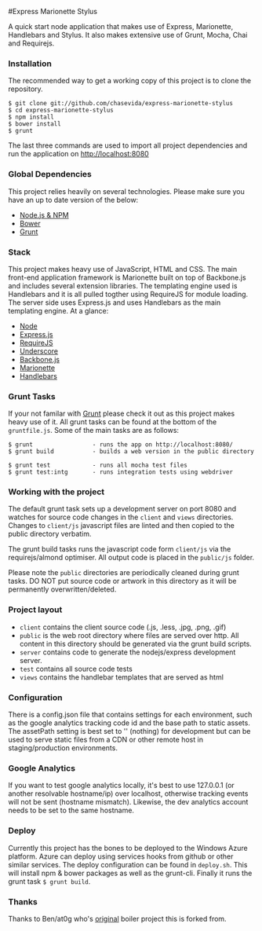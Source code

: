 #Express Marionette Stylus

A quick start node application that makes use of Express, Marionette, Handlebars and Stylus. It also makes extensive use of Grunt, Mocha, Chai and Requirejs.

### Installation
The recommended way to get a working copy of this project is to clone the repository.

	$ git clone git://github.com/chasevida/express-marionette-stylus
	$ cd express-marionette-stylus
	$ npm install
	$ bower install
	$ grunt

The last three commands are used to import all project dependencies and run the application on [http://localhost:8080](http://localhost:8080)

### Global Dependencies
This project relies heavily on several technologies. Please make sure you have an up to date version of the below:

* [Node.js & NPM](http://nodejs.org/)
* [Bower](https://github.com/bower/bower)
* [Grunt](http://gruntjs.com/)

### Stack
This project makes heavy use of JavaScript, HTML and CSS. The main front-end application framework is Marionette built on top of Backbone.js and includes several extension libraries. The templating engine used is Handlebars and it is all pulled togther using RequireJS for module loading. The server side uses Express.js and uses Handlebars as the main templating engine. At a glance:

*	[Node](http://nodejs.org/)
*	[Express.js](http://expressjs.com/)
*	[RequireJS](http://requirejs.org/)
*	[Underscore](http://underscorejs.org/)
*	[Backbone.js](http://backbonejs.org/)
*	[Marionette](http://marionettejs.com/)
*	[Handlebars](http://handlebarsjs.com/)

### Grunt Tasks
If your not familar with [Grunt](http://gruntjs.com/) please check it out as this project makes heavy use of it. All grunt tasks can be found at the bottom of the `gruntfile.js`. Some of the main tasks are as follows:

	$ grunt					- runs the app on http://localhost:8080/
	$ grunt build			- builds a web version in the public directory
	
	$ grunt test			- runs all mocha test files
	$ grunt test:intg		- runs integration tests using webdriver
	

### Working with the project
The default grunt task sets up a development server on port 8080 and watches for source code changes in the `client` and `views` directories. Changes to `client/js` javascript files are linted and then copied to the public directory verbatim.

The grunt build tasks runs the javascript code form `client/js` via the requirejs/almond optimiser. All output code is placed in the `public/js` folder.

Please note the `public` directories are periodically cleaned during grunt tasks. DO NOT put source code or artwork in this directory as it will be permanently overwritten/deleted.

### Project layout
*	`client` contains the client source code (.js, .less, .jpg, .png, .gif)
*	`public` is the web root directory where files are served over http. All content in this directory should be generated via the grunt build scripts.
*	`server` contains code to generate the nodejs/express development server.
*	`test` contains all source code tests
*	`views` contains the handlebar templates that are served as html

### Configuration
There is a config.json file that contains settings for each environment, such as the google analytics tracking code id and the base path to static assets. The assetPath setting is best set to '' (nothing) for development but can be used to serve static files from a CDN or other remote host in staging/production environments.

### Google Analytics
If you want to test google analytics locally, it's best to use 127.0.0.1 (or another resolvable hostname/ip) over localhost, otherwise tracking events will not be sent (hostname mismatch). Likewise, the dev analytics account needs to be set to the same hostname.

### Deploy
Currently this project has the bones to be deployed to the Windows Azure platform. Azure can deploy using services hooks from github or other similar services. The deploy configuration can be found in `deploy.sh`. This will install npm & bower packages as well as the grunt-cli. Finally it runs the grunt task `$ grunt build`.

### Thanks
Thanks to Ben/at0g who's [original](https://github.com/at0g/bens-boilerplate) boiler project this is forked from.




